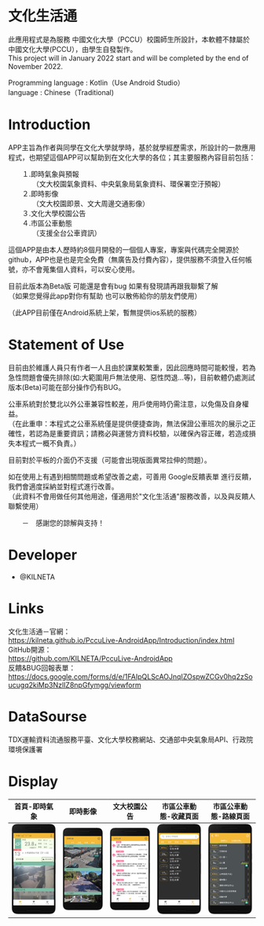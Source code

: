 # 文化生活通
此應用程式是為服務 中國文化大學（PCCU）校園師生所設計，本軟體不隸屬於中國文化大學(PCCU），由學生自發製作。  
This project will in January 2022 start and will be completed by the end of November 2022.  
  
Programming language : Kotlin（Use Android Studio）  
language : Chinese（Traditional)  
  
# Introduction  
APP主旨為作者與同學在文化大學就學時，基於就學經歷需求，所設計的一款應用程式，也期望這個APP可以幫助到在文化大學的各位；其主要服務內容目前包括：  
  
　　１.即時氣象與預報  
　　　　（文大校園氣象資料、中央氣象局氣象資料、環保署空汙預報）  
　　２.即時影像  
　　　　（文大校園即景、文大周邊交通影像）  
　　３.文化大學校園公告  
　　４.市區公車動態  
　　　　（支援全台公車資訊）  
  
這個APP是由本人歷時約8個月開發的一個個人專案，專案與代碼完全開源於github，APP也是也是完全免費（無廣告及付費內容），提供服務不須登入任何帳號，亦不會蒐集個人資料，可以安心使用。  
  
目前此版本為Beta版 可能還是會有bug 如果有發現請再跟我聯繫了解   
（如果您覺得此app對你有幫助 也可以散佈給你的朋友們使用）  
  
（此APP目前僅在Android系統上架，暫無提供ios系統的服務）  
  
# Statement of Use  
目前由於維護人員只有作者一人且由於課業較繁重，因此回應時間可能較慢，若為急性問題會優先排除(如:大範圍用戶無法使用、惡性閃退...等)，目前軟體仍處測試版本(Beta)可能在部分操作仍有BUG。  
  
公車系統對於雙北以外公車兼容性較差，用戶使用時仍需注意，以免傷及自身權益。  
（在此重申：本程式之公車系統僅是提供便捷查詢，無法保證公車班次的展示之正確性，若認為是重要資訊；請務必與運營方資料校驗，以確保內容正確，若造成損失本程式一概不負責。）  
  
目前對於平板的介面仍不支援（可能會出現版面異常拉伸的問題）。  
  
如在使用上有遇到相關問題或希望改善之處，可善用 Google反饋表單 進行反饋，我們會適度採納並對程式進行改善。  
（此資料不會用做任何其他用途，僅適用於"文化生活通"服務改善，以及與反饋人聯繫使用）  
  
　　－　感謝您的諒解與支持！  
  
# Developer  
* @KILNETA   
  
# Links  
文化生活通－官網：  
https://kilneta.github.io/PccuLive-AndroidApp/Introduction/index.html  
GitHub開源：  
https://github.com/KILNETA/PccuLive-AndroidApp  
反饋&BUG回報表單：  
https://docs.google.com/forms/d/e/1FAIpQLScAOJnqIZOspwZCGv0hq2zSoucugq2kiMp3NzlIZ8npGfymgg/viewform  
  
# DataSourse  
TDX運輸資料流通服務平臺、文化大學校務網站、交通部中央氣象局API、行政院環境保護署
  
# Display  
| 首頁-即時氣象 | 即時影像 | 文大校園公告 | 市區公車動態-收藏頁面 | 市區公車動態-路線頁面 |
| :----: | :----: | :----: | :----: | :----: |
| ![](https://github.com/KILNETA/PccuLive-AndroidApp/blob/master/Introduction/Image/phone1.png) | ![](https://github.com/KILNETA/PccuLive-AndroidApp/blob/master/Introduction/Image/phone2.png) | ![](https://github.com/KILNETA/PccuLive-AndroidApp/blob/master/Introduction/Image/phone5.png)  | ![](https://github.com/KILNETA/PccuLive-AndroidApp/blob/master/Introduction/Image/phone6.png)  | ![](https://github.com/KILNETA/PccuLive-AndroidApp/blob/master/Introduction/Image/phone7.png)  |

